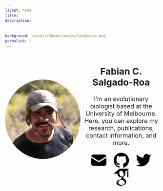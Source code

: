 ```yaml
---
layout: home
title: 
description: 


background: /assets/theme/images/landscape.png
permalink: /
---
```


<title>Image and Description Layout</title>
<style>
  .container {
    display: flex;
    align-items: center; /* Center align horizontally */
    text-align: center; /* Center align text */
  }
  .image {
    flex: 1;
  }
  .image img {
    width: 300px; /* Adjust width as needed */
    height: auto; /* Maintain aspect ratio */
    border-radius: 50%; /* Make the image round */
  }
  .description {
    flex: 1;
    padding-left: 10px; /* Adjust as needed */
  }
  .description h2 {
    font-size: 30px;
    font-weight: bold; /* Adjust heading size as needed */
  }
  .description p {
    font-size: 20px; /* Adjust paragraph size as needed */
}
  .social-media {
    margin-top: 0px; /* Adjust margin as needed */
  }
  .social-media a {
    margin: 0 10px; /* Add margin between social media icons */
  }
  .social-media img {
    width: 50px; /* Adjust social media logo size */
    height: auto; /* Maintain aspect ratio */
  }
</style>

<body>

<div class="container">
  <div class="image">
    <img src="assets/theme/images/me.jpg" alt="Image">
  </div>
  <div class="description">
    <h2>Fabian C. Salgado-Roa</h2>
    <p>I’m an evolutionary biologist based at the University of Melbourne. Here, you can explore my research, publications, contact information, and more.</p>
  <div class="social-media">
  <a href="mailto:fcsalgador@gmail.com"><img src="assets/theme/images/mail.png" alt="Mail"></a>
    <a href="https://github.com/fcsalgado"><img src="assets/theme/images/github.png" alt="Github"></a>
    <a href="https://twitter.com/facasaro"><img src="assets/theme/images/twitter.png" alt="Twitter"></a>
    <a href="https://scholar.google.com/citations?user=Oqq-sgcAAAAJ&hl=en&oi=sra"><img src="assets/theme/images/scholar.png" alt="Scholar"></a>
    <!-- Add more social media links and logos as needed -->
</div>
  </div>
</div>

</body>